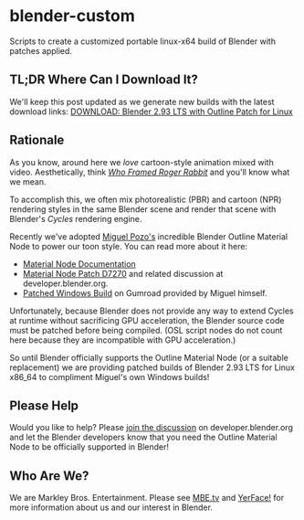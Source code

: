 blender-custom
==============

Scripts to create a customized portable linux-x64 build of Blender with patches applied.


TL;DR Where Can I Download It?
------------------------------

We'll keep this post updated as we generate new builds with the latest download links: [DOWNLOAD: Blender 2.93 LTS with Outline Patch for Linux](https://yerface.live/2021/09/17/outline-node-blender-build.html)


Rationale
---------

As you know, around here we _love_ cartoon-style animation mixed with video. Aesthetically, think _[Who Framed Roger Rabbit](https://en.wikipedia.org/wiki/Who_Framed_Roger_Rabbit)_ and you'll know what we mean.

To accomplish this, we often mix photorealistic (PBR) and cartoon (NPR) rendering styles in the same Blender scene and render that scene with Blender's _Cycles_ rendering engine.

Recently we've adopted [Miguel Pozo's](https://twitter.com/pragma37) incredible Blender Outline Material Node to power our toon style. You can read more about it here:

  - [Material Node Documentation](https://blender-outline-node-docs.netlify.app/)
  - [Material Node Patch D7270](https://developer.blender.org/D7270) and related discussion at developer.blender.org.
  - [Patched Windows Build](https://pragma37.gumroad.com/l/blender-outline-node) on Gumroad provided by Miguel himself.


Unfortunately, because Blender does not provide any way to extend Cycles at runtime without sacrificing GPU acceleration, the Blender source code must be patched before being compiled. (OSL script nodes do not count here because they are incompatible with GPU acceleration.)

So until Blender officially supports the Outline Material Node (or a suitable replacement) we are providing patched builds of Blender 2.93 LTS for Linux x86_64 to compliment Miguel's own Windows builds!


Please Help
-----------

Would you like to help? Please [join the discussion](https://developer.blender.org/D7270) on developer.blender.org and let the Blender developers know that you need the Outline Material Node to be officially supported in Blender!


Who Are We?
-----------

We are Markley Bros. Entertainment. Please see [MBE.tv](https://mbe.tv/) and [YerFace!](https://yerface.live/) for more information about us and our interest in Blender.

